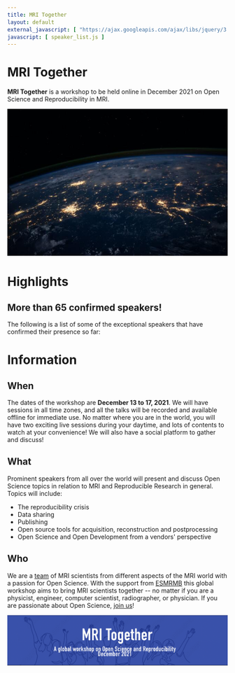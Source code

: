 ```yaml
---
title: MRI Together
layout: default
external_javascript: [ "https://ajax.googleapis.com/ajax/libs/jquery/3.6.0/jquery.min.js" ]
javascript: [ speaker_list.js ]
---
```


# MRI Together
**MRI Together** is a workshop to be held online in December 2021 on Open Science and Reproducibility in MRI.

![World](/images/nasa_world.jpg)

# Highlights

## More than 65 confirmed speakers!

The following is a list of some of the exceptional speakers that have confirmed their presence so far:

<ul id="speakerList"></ul>

# Information

## When
The dates of the workshop are **December 13 to 17, 2021**. We will have sessions in all time zones, and all the talks will be recorded and available offline for immediate use. No matter where you are in the world, you will have two exciting live sessions during your daytime, and lots of contents to watch at your convenience!
We will also have a social platform to gather and discuss! 

## What

Prominent speakers from all over the world will present and discuss Open Science topics in relation to MRI and Reproducible Research in general.
Topics will include:
* The reproducibility crisis
* Data sharing
* Publishing
* Open source tools for acquisition, reconstruction and postprocessing
* Open Science and Open Development from a vendors' perspective

## Who

We are a [team](/committee) of MRI scientists from different aspects of the MRI world with a passion for Open Science. With the support from [ESMRMB](https://esmrmb.org/) this global workshop aims to bring MRI scientists together -- no matter if you are a physicist, engineer, computer scientist, radiographer, or physician. If you are passionate about Open Science, [join us](/registration)!

<img src="/images/esmrmb_banner.png" style="max-width: 100%;"/>

<p>&nbsp;</p>
